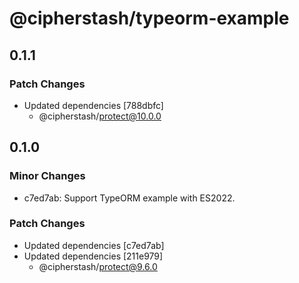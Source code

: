 # @cipherstash/typeorm-example

## 0.1.1

### Patch Changes

- Updated dependencies [788dbfc]
  - @cipherstash/protect@10.0.0

## 0.1.0

### Minor Changes

- c7ed7ab: Support TypeORM example with ES2022.

### Patch Changes

- Updated dependencies [c7ed7ab]
- Updated dependencies [211e979]
  - @cipherstash/protect@9.6.0
